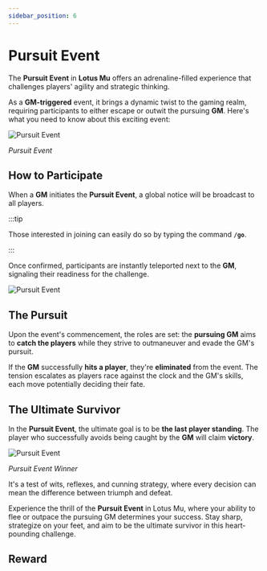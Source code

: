```yaml
---
sidebar_position: 6
---
```


# Pursuit Event

The **Pursuit Event** in **Lotus Mu** offers an adrenaline-filled experience that challenges players' agility and strategic thinking.

As a **GM-triggered** event, it brings a dynamic twist to the gaming realm, requiring participants to either escape or outwit the pursuing **GM**. Here's what you need to know about this exciting event:

![Pursuit Event](/img/events/pursuit/pursuit-open.jpg)

_Pursuit Event_

## How to Participate

When a **GM** initiates the **Pursuit Event**, a global notice will be broadcast to all players.

:::tip

Those interested in joining can easily do so by typing the command **`/go`**.

:::

Once confirmed, participants are instantly teleported next to the **GM**, signaling their readiness for the challenge.

![Pursuit Event](/img/events/pursuit/pursuit-join.jpg)

## The Pursuit

Upon the event's commencement, the roles are set: the **pursuing GM** aims to **catch the players** while they strive to outmaneuver and evade the GM's pursuit.

If the **GM** successfully **hits a player**, they're **eliminated** from the event. The tension escalates as players race against the clock and the GM's skills, each move potentially deciding their fate.

## The Ultimate Survivor

In the **Pursuit Event**, the ultimate goal is to be **the last player standing**. The player who successfully avoids being caught by the **GM** will claim **victory**.

![Pursuit Event](/img/events/pursuit/pursuit-end.jpg)

_Pursuit Event Winner_

It's a test of wits, reflexes, and cunning strategy, where every decision can mean the difference between triumph and defeat.

Experience the thrill of the **Pursuit Event** in Lotus Mu, where your ability to flee or outpace the pursuing GM determines your success. Stay sharp, strategize on your feet, and aim to be the ultimate survivor in this heart-pounding challenge.

## Reward

